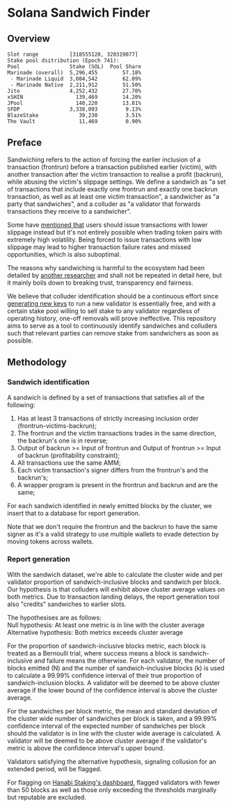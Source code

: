 # Solana Sandwich Finder
## Overview
```
Slot range          [318555120, 320319077]
Stake pool dsitribution (Epoch 741):
Pool                Stake (SOL)  Pool Share
Marinade (overall)  5,296,455        57.18%
 - Marinade Liquid  3,084,542        62.09%
 - Marinade Native  2,211,912        51.50%
Jito                4,252,432        27.70%
xSHIN                 139,469        14.20%
JPool                 140,220        13.81%
SFDP                3,338,093         9.13%
BlazeStake             39,230         3.51%
The Vault              11,469         0.90%
```
## Preface
Sandwiching refers to the action of forcing the earlier inclusion of a transaction (frontrun) before a transaction published earlier (victim), with another transaction after the victim transaction to realise a profit (backrun), while abusing the victim's slippage settings. We define a sandwich as "a set of transactions that include exactly one frontrun and exactly one backrun transaction, as well as at least one victim transaction", a sandwicher as "a party that sandwiches", and a colluder as "a validator that forwards transactions they receive to a sandwicher".

Some have [mentioned that](https://discord.com/channels/938287290806042626/938287767446753400/1325923301205344297) users should issue transactions with lower slippage instead but it's not entirely possible when trading token pairs with extremely high volatility. Being forced to issue transactions with low slippage may lead to higher transaction failure rates and missed opportunities, which is also suboptimal.

The reasons why sandwiching is harmful to the ecosystem had been detailed by [another researcher](https://github.com/a-guard/malicious-validators/blob/main/README.md#why-are-sandwich-attacks-harmful) and shall not be repeated in detail here, but it mainly boils down to breaking trust, transparency and fairness.

We believe that colluder identification should be a continuous effort since [generating new keys](https://docs.anza.xyz/cli/wallets/file-system) to run a new validator is essentially free, and with a certain stake pool willing to sell stake to any validator regardless of operating history, one-off removals will prove ineffective. This repository aims to serve as a tool to continuously identify sandwiches and colluders such that relevant parties can remove stake from sandwichers as soon as possible.

## Methodology
### Sandwich identification
A sandwich is defined by a set of transactions that satisfies all of the following:

1. Has at least 3 transactions of strictly increasing inclusion order (frontrun-victims-backrun);
2. The frontrun and the victim transactions trades in the same direction, the backrun's one is in reverse;
3. Output of backrun >= Input of frontrun and Output of frontrun >= Input of backrun (profitability constraint);
4. All transactions use the same AMM;
5. Each victim transaction's signer differs from the frontrun's and the backrun's;
6. A wrapper program is present in the frontrun and backrun and are the same;
   
For each sandwich identified in newly emitted blocks by the cluster, we insert that to a database for report generation.

Note that we don't require the frontrun and the backrun to have the same signer as it's a valid strategy to use multiple wallets to evade detection by moving tokens across wallets.

### Report generation
With the sandwich dataset, we're able to calculate the cluster wide and per validator proportion of sandwich-inclusive blocks and sandwich per block. Our hypothesis is that colluders will exhibit above cluster average values on both metrics. Due to transaction landing delays, the report generation tool also "credits" sandwiches to earlier slots.

The hypothesises are as follows:<br />
Null hypothesis: At least one metric is in line with the cluster average<br />
Alternative hypothesis: Both metrics exceeds cluster average<br />

For the proportion of sandwich-inclusive blocks metric, each block is treated as a Bernoulli trial, where success means a block is sandwich-inclusive and failure means the otherwise. For each validator, the number of blocks emitted (N) and the number of sandwich-inclusive blocks (k) is used to calculate a 99.99% confidence interval of their true proportion of sandwich-inclusion blocks. A validator will be deemed to be above cluster average if the lower bound of the confidence interval is above the cluster average.

For the sandwiches per block metric, the mean and standard deviation of the cluster wide number of sandwiches per block is taken, and a 99.99% confidence interval of the expected number of sandwiches per block should the validator is in line with the cluster wide average is calculated. A validator will be deemed to be above cluster average if the validator's metric is above the confidence interval's upper bound.

Validators satisfying the alternative hypothesis, signaling collusion for an extended period, will be flagged.

For flagging on [Hanabi Staking's dashboard](https://hanabi.so/marinade-stake-selling), flagged validators with fewer than 50 blocks as well as those only exceeding the thresholds marginally but reputable are excluded.